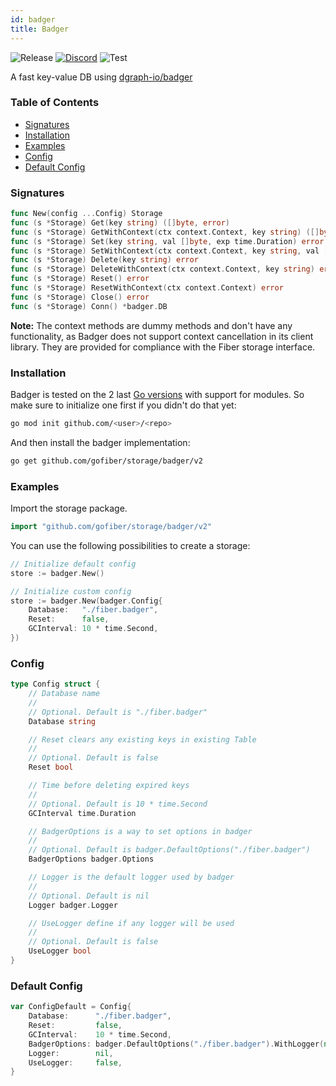 ```yaml
---
id: badger
title: Badger
---
```


![Release](https://img.shields.io/github/v/tag/gofiber/storage?filter=badger*)
[![Discord](https://img.shields.io/discord/704680098577514527?style=flat&label=%F0%9F%92%AC%20discord&color=00ACD7)](https://gofiber.io/discord)
![Test](https://img.shields.io/github/actions/workflow/status/gofiber/storage/test-badger.yml?label=Tests)

A fast key-value DB using [dgraph-io/badger](https://github.com/dgraph-io/badger)

### Table of Contents

- [Signatures](#signatures)
- [Installation](#installation)
- [Examples](#examples)
- [Config](#config)
- [Default Config](#default-config)

### Signatures

```go
func New(config ...Config) Storage
func (s *Storage) Get(key string) ([]byte, error)
func (s *Storage) GetWithContext(ctx context.Context, key string) ([]byte, error)
func (s *Storage) Set(key string, val []byte, exp time.Duration) error
func (s *Storage) SetWithContext(ctx context.Context, key string, val []byte, exp time.Duration) error
func (s *Storage) Delete(key string) error
func (s *Storage) DeleteWithContext(ctx context.Context, key string) error
func (s *Storage) Reset() error
func (s *Storage) ResetWithContext(ctx context.Context) error
func (s *Storage) Close() error
func (s *Storage) Conn() *badger.DB
```

**Note:** The context methods are dummy methods and don't have any functionality, as Badger does not support context cancellation in its client library. They are provided for compliance with the Fiber storage interface.

### Installation

Badger is tested on the 2 last [Go versions](https://golang.org/dl/) with support for modules. So make sure to initialize one first if you didn't do that yet:

```bash
go mod init github.com/<user>/<repo>
```

And then install the badger implementation:

```bash
go get github.com/gofiber/storage/badger/v2
```

### Examples

Import the storage package.

```go
import "github.com/gofiber/storage/badger/v2"
```

You can use the following possibilities to create a storage:

```go
// Initialize default config
store := badger.New()

// Initialize custom config
store := badger.New(badger.Config{
	Database:   "./fiber.badger",
	Reset:      false,
	GCInterval: 10 * time.Second,
})
```

### Config

```go
type Config struct {
	// Database name
	//
	// Optional. Default is "./fiber.badger"
	Database string

	// Reset clears any existing keys in existing Table
	//
	// Optional. Default is false
	Reset bool

	// Time before deleting expired keys
	//
	// Optional. Default is 10 * time.Second
	GCInterval time.Duration

	// BadgerOptions is a way to set options in badger
	//
	// Optional. Default is badger.DefaultOptions("./fiber.badger")
	BadgerOptions badger.Options

	// Logger is the default logger used by badger
	//
	// Optional. Default is nil
	Logger badger.Logger

	// UseLogger define if any logger will be used
	//
	// Optional. Default is false
	UseLogger bool
}
```

### Default Config

```go
var ConfigDefault = Config{
	Database:      "./fiber.badger",
	Reset:         false,
	GCInterval:    10 * time.Second,
	BadgerOptions: badger.DefaultOptions("./fiber.badger").WithLogger(nil),
	Logger:        nil,
	UseLogger:     false,
}
```
